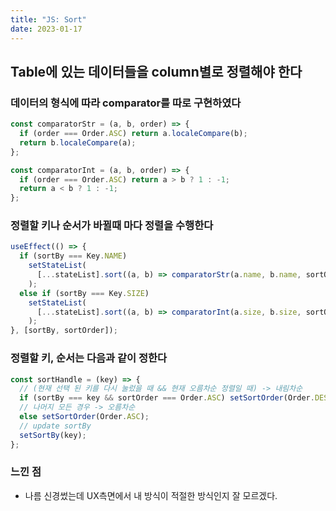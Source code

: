 ```yaml
---
title: "JS: Sort"
date: 2023-01-17
---
```


## Table에 있는 데이터들을 column별로 정렬해야 한다

### 데이터의 형식에 따라 comparator를 따로 구현하였다

```js
const comparatorStr = (a, b, order) => {
  if (order === Order.ASC) return a.localeCompare(b);
  return b.localeCompare(a);
};

const comparatorInt = (a, b, order) => {
  if (order === Order.ASC) return a > b ? 1 : -1;
  return a < b ? 1 : -1;
};
```

### 정렬할 키나 순서가 바뀔때 마다 정렬을 수행한다

```javascript
useEffect(() => {
  if (sortBy === Key.NAME)
    setStateList(
      [...stateList].sort((a, b) => comparatorStr(a.name, b.name, sortOrder))
    );
  else if (sortBy === Key.SIZE)
    setStateList(
      [...stateList].sort((a, b) => comparatorInt(a.size, b.size, sortOrder))
    );
}, [sortBy, sortOrder]);
```

### 정렬할 키, 순서는 다음과 같이 정한다

```js
const sortHandle = (key) => {
  // (현재 선택 된 키를 다시 눌렀을 때 && 현재 오름차순 정렬일 때) -> 내림차순
  if (sortBy === key && sortOrder === Order.ASC) setSortOrder(Order.DESC);
  // 나머지 모든 경우 -> 오름차순
  else setSortOrder(Order.ASC);
  // update sortBy
  setSortBy(key);
};
```

### 느낀 점

- 나름 신경썼는데 UX측면에서 내 방식이 적절한 방식인지 잘 모르겠다.
